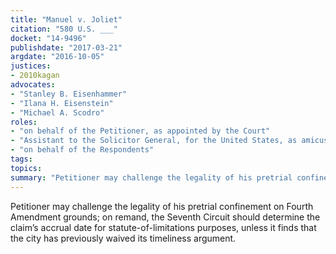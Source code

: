 ```yaml
---
title: "Manuel v. Joliet"
citation: "580 U.S. ___"
docket: "14-9496"
publishdate: "2017-03-21"
argdate: "2016-10-05"
justices:
- 2010kagan
advocates:
- "Stanley B. Eisenhammer"
- "Ilana H. Eisenstein"
- "Michael A. Scodro"
roles:
- "on behalf of the Petitioner, as appointed by the Court"
- "Assistant to the Solicitor General, for the United States, as amicus curiae, supporting the Petitioner"
- "on behalf of the Respondents"
tags:
topics:
summary: "Petitioner may challenge the legality of his pretrial confinement on Fourth Amendment grounds; on remand, the Seventh Circuit should determine the claim’s accrual date for statute-of-limitations purposes, unless it finds that the city has previously waived its timeliness argument."
---
```

Petitioner may challenge the legality of his pretrial confinement on Fourth Amendment grounds; on remand, the Seventh Circuit should determine the claim’s accrual date for statute-of-limitations purposes, unless it finds that the city has previously waived its timeliness argument.

